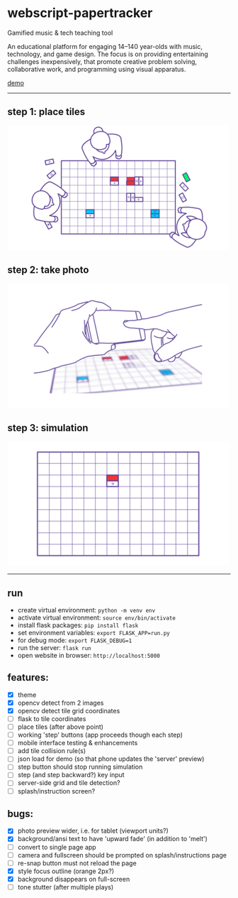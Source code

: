 # webscript-papertracker

Gamified music &amp; tech teaching tool

An educational platform for engaging 14–140 year-olds with music, technology, and game design. The focus is on providing entertaining challenges inexpensively, that promote creative problem solving, collaborative work, and programming using visual apparatus.

[demo](https://papertracker.cmp.ac.nz/)

---

## step 1: place tiles

<img src="presentation/assets/step_1.gif" width="500" />

## step 2: take photo

<img src="presentation/assets/step_2.gif" width="500" />

## step 3: simulation

<img src="presentation/assets/step_3.gif" width="500" />

---

## run

* create virtual environment: `python -m venv env`
* activate virtual environment: `source env/bin/activate`
* install flask packages: `pip install flask`
* set environment variables: `export FLASK_APP=run.py`
* for debug mode: `export FLASK_DEBUG=1`
* run the server: `flask run`
* open website in browser: `http://localhost:5000`

## features:

- [x] theme
- [x] opencv detect from 2 images
- [x] opencv detect tile grid coordinates
- [ ] flask to tile coordinates
- [ ] place tiles (after above point)
- [ ] working 'step' buttons (app proceeds though each step)
- [ ] mobile interface testing & enhancements
- [ ] add tile collision rule(s)
- [ ] json load for demo (so that phone updates the 'server' preview)
- [ ] step button should stop running simulation
- [ ] step (and step backward?) key input
- [ ] server-side grid and tile detection?
- [ ] splash/instruction screen?

## bugs:

- [x] photo preview wider, i.e. for tablet (viewport units?)
- [x] background/ansi text to have 'upward fade' (in addition to 'melt')
- [ ] convert to single page app
 - [ ] camera and fullscreen should be prompted on splash/instructions page
 - [ ] re-snap button must not reload the page
- [x] style focus outline (orange 2px?)
- [x] background disappears on full-screen
- [ ] tone stutter (after multiple plays)
